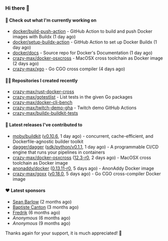 ### Hi there 👋

#### 👷 Check out what I'm currently working on

- [docker/build-push-action](https://github.com/docker/build-push-action) - GitHub Action to build and push Docker images with Buildx (1 day ago)
- [docker/setup-buildx-action](https://github.com/docker/setup-buildx-action) - GitHub Action to set up Docker Buildx (1 day ago)
- [docker/docs](https://github.com/docker/docs) - Source repo for Docker&#39;s Documentation (1 day ago)
- [crazy-max/docker-osxcross](https://github.com/crazy-max/docker-osxcross) - MacOSX cross toolchain as Docker image (2 days ago)
- [crazy-max/xgo](https://github.com/crazy-max/xgo) - Go CGO cross compiler (4 days ago)

#### 👨‍💻 Repositories I created recently

- [crazy-max/rust-docker-cross](https://github.com/crazy-max/rust-docker-cross)
- [crazy-max/gotestlist](https://github.com/crazy-max/gotestlist) - List tests in the given Go packages
- [crazy-max/docker-cli-bench](https://github.com/crazy-max/docker-cli-bench)
- [crazy-max/twitch-demo-gha](https://github.com/crazy-max/twitch-demo-gha) - Twitch demo GitHub Actions
- [crazy-max/buildx-buildkit-tests](https://github.com/crazy-max/buildx-buildkit-tests)

#### 🚀 Latest releases I've contributed to

- [moby/buildkit](https://github.com/moby/buildkit) ([v0.10.6](https://github.com/moby/buildkit/releases/tag/v0.10.6), 1 day ago) - concurrent, cache-efficient, and Dockerfile-agnostic builder toolkit
- [dagger/dagger](https://github.com/dagger/dagger) ([sdk/python/v0.1.1](https://github.com/dagger/dagger/releases/tag/sdk%2Fpython%2Fv0.1.1), 1 day ago) - A programmable CI/CD engine that runs your pipelines in containers
- [crazy-max/docker-osxcross](https://github.com/crazy-max/docker-osxcross) ([12.3-r0](https://github.com/crazy-max/docker-osxcross/releases/tag/12.3-r0), 2 days ago) - MacOSX cross toolchain as Docker image
- [anonaddy/docker](https://github.com/anonaddy/docker) ([0.13.11-r0](https://github.com/anonaddy/docker/releases/tag/0.13.11-r0), 5 days ago) - AnonAddy Docker image
- [crazy-max/goxx](https://github.com/crazy-max/goxx) ([v0.18.0](https://github.com/crazy-max/goxx/releases/tag/v0.18.0), 5 days ago) - Go CGO cross-compiler Docker image

#### ❤️ Latest sponsors
- [Sean Barlow](https://github.com/woolrab6) (2 months ago)
- [Baptiste Canton](https://github.com/batmac) (3 months ago)
- [Fredrik](https://github.com/fredrikscode) (6 months ago)
- _Anonymous_ (6 months ago)
- _Anonymous_ (9 months ago)

Thanks again for your support, it is much appreciated! 🙏
